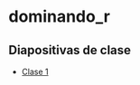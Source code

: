 
<!-- README.md is generated from README.Rmd. Please edit that file -->

# dominando_r

<!-- badges: start -->

<!-- badges: end -->

## Diapositivas de clase

- [Clase
  1](https://estacion-r.github.io/dominando_r/clase_1_pivoteo/clase-1-pivoteo_de_tablas.html)

